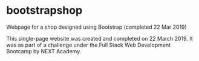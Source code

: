 # bootstrapshop
Webpage for a shop designed using Bootstrap (completed 22 Mar 2019)

This single-page website was created and completed on 22 March 2019. It was as part of a challenge under the Full Stack Web Development Bootcamp by NEXT Academy.
